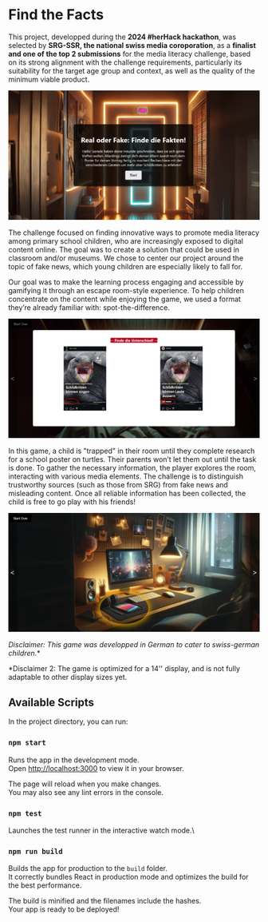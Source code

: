 # Find the Facts

This project, developped during the **2024 #herHack hackathon**, was selected by **SRG-SSR, the national swiss media coroporation**, as a **finalist and one of the top 2 submissions** for the media literacy challenge, based on its strong alignment with the challenge requirements, particularly its suitability for the target age group and context, as well as the quality of the minimum viable product. 

![alt text](start.png)

The challenge focused on finding innovative ways to promote media literacy among primary school children, who are increasingly exposed to digital content online. The goal was to create a solution that could be used in classroom and/or museums. We chose to center our project around the topic of fake news, which young children are especially likely to fall for. 

Our goal was to make the learning process engaging and accessible by gamifying it through an escape room-style experience. To help children concentrate on the content while enjoying the game, we used a format they’re already familiar with: spot-the-difference.

![alt text](differences.png)

In this game, a child is "trapped" in their room until they complete research for a school poster on turtles. Their parents won’t let them out until the task is done. To gather the necessary information, the player explores the room, interacting with various media elements. The challenge is to distinguish trustworthy sources (such as those from SRG) from fake news and misleading content. Once all reliable information has been collected, the child is free to go play with his friends!

![alt text](room.png)

*Disclaimer: This game was developped in German to cater to swiss-german children*.* 

*Disclaimer 2: The game is optimized for a 14'' display, and is not fully adaptable to other display sizes yet.


## Available Scripts

In the project directory, you can run:

### `npm start`

Runs the app in the development mode.\
Open [http://localhost:3000](http://localhost:3000) to view it in your browser.

The page will reload when you make changes.\
You may also see any lint errors in the console.

### `npm test`

Launches the test runner in the interactive watch mode.\

### `npm run build`

Builds the app for production to the `build` folder.\
It correctly bundles React in production mode and optimizes the build for the best performance.

The build is minified and the filenames include the hashes.\
Your app is ready to be deployed!

